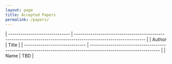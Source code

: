 ```yaml
---
layout: page
title: Accepted Papers
permalink: /papers/
---
```


| ------------------------------ | ---------------------------------------------------------------------------------------------------------------- |
| Author                         | Title                                                                                                            |
| ------------------------------ | ---------------------------------------------------------------------------------------------------------------- |
| Name | TBD |
